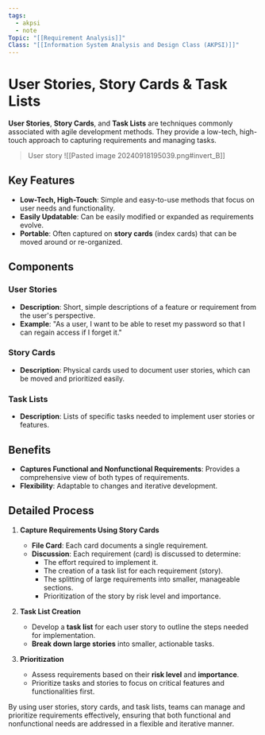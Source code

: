 ```yaml
---
tags:
  - akpsi
  - note
Topic: "[[Requirement Analysis]]"
Class: "[[Information System Analysis and Design Class (AKPSI)]]"
---
```


# User Stories, Story Cards & Task Lists

**User Stories**, **Story Cards**, and **Task Lists** are techniques commonly associated with agile development methods. They provide a low-tech, high-touch approach to capturing requirements and managing tasks.

>User story
>![[Pasted image 20240918195039.png#invert_B]]


## Key Features

- **Low-Tech, High-Touch**: Simple and easy-to-use methods that focus on user needs and functionality.
- **Easily Updatable**: Can be easily modified or expanded as requirements evolve.
- **Portable**: Often captured on **story cards** (index cards) that can be moved around or re-organized.

## Components

### User Stories
- **Description**: Short, simple descriptions of a feature or requirement from the user's perspective.
- **Example**: "As a user, I want to be able to reset my password so that I can regain access if I forget it."

### Story Cards
- **Description**: Physical cards used to document user stories, which can be moved and prioritized easily.

### Task Lists
- **Description**: Lists of specific tasks needed to implement user stories or features.

## Benefits

- **Captures Functional and Nonfunctional Requirements**: Provides a comprehensive view of both types of requirements.
- **Flexibility**: Adaptable to changes and iterative development.

## Detailed Process

1. **Capture Requirements Using Story Cards**
   - **File Card**: Each card documents a single requirement.
   - **Discussion**: Each requirement (card) is discussed to determine:
     - The effort required to implement it.
     - The creation of a task list for each requirement (story).
     - The splitting of large requirements into smaller, manageable sections.
     - Prioritization of the story by risk level and importance.

2. **Task List Creation**
   - Develop a **task list** for each user story to outline the steps needed for implementation.
   - **Break down large stories** into smaller, actionable tasks.

3. **Prioritization**
   - Assess requirements based on their **risk level** and **importance**.
   - Prioritize tasks and stories to focus on critical features and functionalities first.

By using user stories, story cards, and task lists, teams can manage and prioritize requirements effectively, ensuring that both functional and nonfunctional needs are addressed in a flexible and iterative manner.